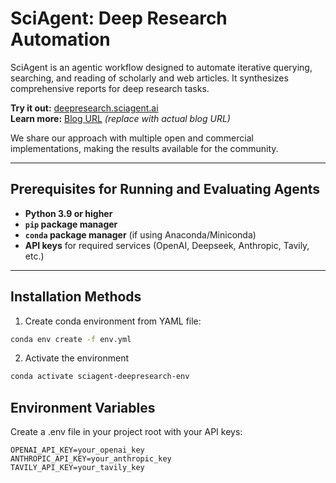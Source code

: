 # SciAgent: Deep Research Automation

SciAgent is an agentic workflow designed to automate iterative querying, searching, and reading of scholarly and web articles. It synthesizes comprehensive reports for deep research tasks.

**Try it out:** [deepresearch.sciagent.ai](https://deepresearch.sciagent.ai)  
**Learn more:** [Blog URL](#) *(replace with actual blog URL)*  

We share our approach with multiple open and commercial implementations, making the results available for the community.

---

## Prerequisites for Running and Evaluating Agents

- **Python 3.9 or higher**
- **`pip` package manager**
- **`conda` package manager** (if using Anaconda/Miniconda)
- **API keys** for required services (OpenAI, Deepseek, Anthropic, Tavily, etc.)

---

## Installation Methods

1. Create conda environment from YAML file:

```bash
conda env create -f env.yml  
```
2. Activate the environment

```bash
conda activate sciagent-deepresearch-env
```

## Environment Variables

Create a .env file in your project root with your API keys:

```env
OPENAI_API_KEY=your_openai_key
ANTHROPIC_API_KEY=your_anthropic_key
TAVILY_API_KEY=your_tavily_key
```


  
